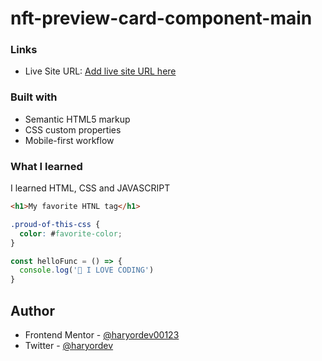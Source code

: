 # nft-preview-card-component-main

### Links

- Live Site URL: [Add live site URL here](https://your-live-site-url.com)

### Built with

- Semantic HTML5 markup
- CSS custom properties
- Mobile-first workflow

### What I learned

I learned HTML, CSS and JAVASCRIPT
```html
<h1>My favorite HTNL tag</h1>
```
```css
.proud-of-this-css {
  color: #favorite-color;
}
```
```js
const helloFunc = () => {
  console.log('🎉 I LOVE CODING')
}
```

## Author
- Frontend Mentor - [@haryordev00123](https://www.frontendmentor.io/profile/haryordev00123)
- Twitter - [@haryordev](https://www.twitter.com/haryordev)
